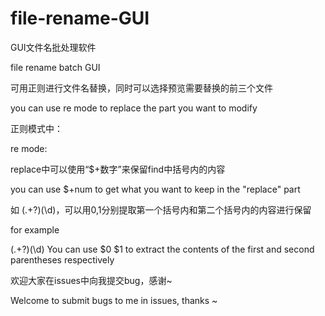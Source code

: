# file-rename-GUI
GUI文件名批处理软件

file rename batch GUI

可用正则进行文件名替换，同时可以选择预览需要替换的前三个文件

you can use re mode to replace the part you want to modify


正则模式中：

re mode:

replace中可以使用“$+数字”来保留find中括号内的内容

you can use $+num to get what you want to keep in the "replace" part

如 (.+?)(\d)，可以用$0,$1分别提取第一个括号内和第二个括号内的内容进行保留


for example 

(.+?)(\d) You can use $0 $1 to extract the contents of the first and second parentheses respectively


欢迎大家在issues中向我提交bug，感谢~

Welcome to submit bugs to me in issues, thanks ~
